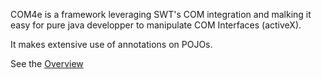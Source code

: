 COM4e is a framework leveraging SWT's COM integration and malking it easy for pure java developper to manipulate COM Interfaces (activeX).

It makes extensive use of annotations on POJOs.

See the [Overview](Overview.md)